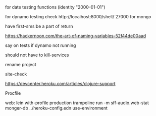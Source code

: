 






for date testing functions
(identity "2000-01-01")



























for dynamo testing check 	http://localhost:8000/shell/
27000 for mongo



have first-sms be a part of return






https://hackernoon.com/the-art-of-naming-variables-52f44de00aad



say on tests if dynamo not running


should not have to kill-services














rename project

  site-check





https://devcenter.heroku.com/articles/clojure-support


Procfile

web: lein with-profile production trampoline run -m sff-audio.web-stat monger-db ../heroku-config.edn use-environment



















